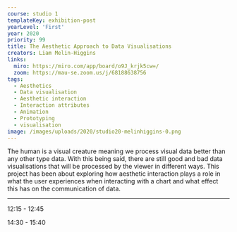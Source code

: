 ```yaml
---
course: studio 1
templateKey: exhibition-post
yearLevel: 'First'
year: 2020
priority: 99
title: The Aesthetic Approach to Data Visualisations 
creators: Liam Melin-Higgins
links:
  miro: https://miro.com/app/board/o9J_krjk5cw=/ 
  zoom: https://mau-se.zoom.us/j/68188638756 
tags:
  - Aesthetics 
  - Data visualisation 
  - Aesthetic interaction 
  - Interaction attributes
  - Animation 
  - Prototyping 
  - visualisation 
image: /images/uploads/2020/studio20-melinhiggins-0.png
---
```


The human is a visual creature meaning we process visual data better than any other type data. With this being said, there are still good and bad data visualisations that will be processed by the viewer in different ways. This project has been about exploring how aesthetic interaction plays a role in what the user experiences when interacting with a chart and what effect this has on the communication of data.
 
---

12:15 - 12:45

14:30 - 15:40
